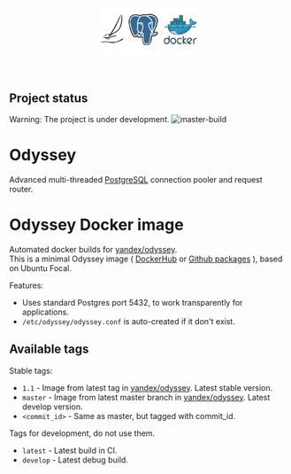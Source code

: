 <p align="center">
	<img src="logo.png" width="35%" height="35%" /><br>
</p>
<br>

Project status
--------------

Warning: The project is under development.
![master-build](https://github.com/kksudo/odyssey-docker/workflows/master-build/badge.svg?branch=develop)

# Odyssey
Advanced multi-threaded [PostgreSQL](https://www.postgresql.org/) connection pooler and request router.

Odyssey Docker image
======================

Automated docker builds for [yandex/odyssey](https://github.com/yandex/odyssey).   
This is a minimal Odyssey image ( [DockerHub](https://hub.docker.com/r/kksudo/odyssey-docker) or [Github packages](https://github.com/kksudo/odyssey-docker/packages/) ), based on Ubuntu Focal.

Features:

* Uses standard Postgres port 5432, to work transparently for applications.    
* `/etc/odyssey/odyssey.conf` is auto-created if it don't exist.    


Available tags
--------------

Stable tags:

- `1.1` - Image from latest tag in [yandex/odyssey](https://github.com/yandex/odyssey). Latest stable version.
- `master` - Image from latest master branch in [yandex/odyssey](https://github.com/yandex/odyssey). Latest develop version.
- `<commit_id>` - Same as master, but tagged with commit_id.

Tags for development, do not use them.

- `latest` - Latest build in CI.
- `develop` - Latest debug build.   
